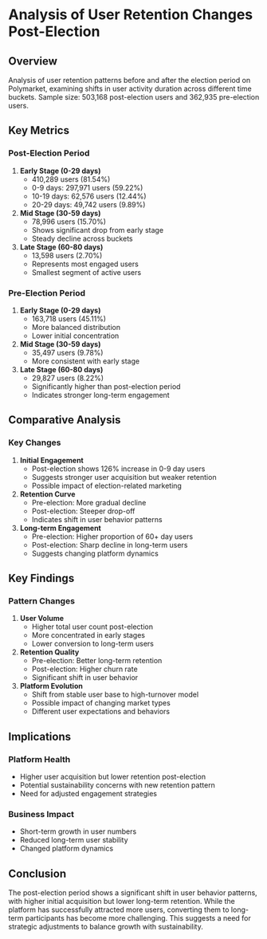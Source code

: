 Analysis of User Retention Changes Post-Election
================================================

Overview
--------

Analysis of user retention patterns before and after the election period on Polymarket, examining shifts in user activity duration across different time buckets. Sample size: 503,168 post-election users and 362,935 pre-election users.

Key Metrics
-----------

### Post-Election Period

1.  **Early Stage (0-29 days)**
    -   410,289 users (81.54%)
    -   0-9 days: 297,971 users (59.22%)
    -   10-19 days: 62,576 users (12.44%)
    -   20-29 days: 49,742 users (9.89%)
2.  **Mid Stage (30-59 days)**
    -   78,996 users (15.70%)
    -   Shows significant drop from early stage
    -   Steady decline across buckets
3.  **Late Stage (60-80 days)**
    -   13,598 users (2.70%)
    -   Represents most engaged users
    -   Smallest segment of active users

### Pre-Election Period

1.  **Early Stage (0-29 days)**
    -   163,718 users (45.11%)
    -   More balanced distribution
    -   Lower initial concentration
2.  **Mid Stage (30-59 days)**
    -   35,497 users (9.78%)
    -   More consistent with early stage
3.  **Late Stage (60-80 days)**
    -   29,827 users (8.22%)
    -   Significantly higher than post-election period
    -   Indicates stronger long-term engagement

Comparative Analysis
--------------------

### Key Changes

1.  **Initial Engagement**
    -   Post-election shows 126% increase in 0-9 day users
    -   Suggests stronger user acquisition but weaker retention
    -   Possible impact of election-related marketing
2.  **Retention Curve**
    -   Pre-election: More gradual decline
    -   Post-election: Steeper drop-off
    -   Indicates shift in user behavior patterns
3.  **Long-term Engagement**
    -   Pre-election: Higher proportion of 60+ day users
    -   Post-election: Sharp decline in long-term users
    -   Suggests changing platform dynamics

Key Findings
------------

### Pattern Changes

1.  **User Volume**
    -   Higher total user count post-election
    -   More concentrated in early stages
    -   Lower conversion to long-term users
2.  **Retention Quality**
    -   Pre-election: Better long-term retention
    -   Post-election: Higher churn rate
    -   Significant shift in user behavior
3.  **Platform Evolution**
    -   Shift from stable user base to high-turnover model
    -   Possible impact of changing market types
    -   Different user expectations and behaviors

Implications
------------

### Platform Health

-   Higher user acquisition but lower retention post-election
-   Potential sustainability concerns with new retention pattern
-   Need for adjusted engagement strategies

### Business Impact

-   Short-term growth in user numbers
-   Reduced long-term user stability
-   Changed platform dynamics


Conclusion
----------

The post-election period shows a significant shift in user behavior patterns, with higher initial acquisition but lower long-term retention. While the platform has successfully attracted more users, converting them to long-term participants has become more challenging. This suggests a need for strategic adjustments to balance growth with sustainability.

